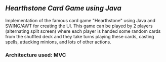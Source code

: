 ## ***Hearthstone Card Game using Java***

Implementation of the famous card game "Hearthstone" using Java and SWING/AWT for creating the UI. This game can be played by 2 players (alternating split screen) where each player is handed some random cards from the shuffled deck and they take turns playing these cards, casting spells, attacking minions, and lots of other actions.

### Architecture used: MVC 
